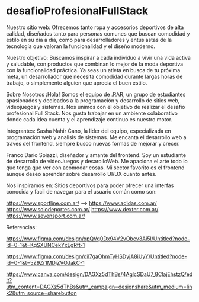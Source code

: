 # desafioProfesionalFullStack

Nuestro sitio web:
Ofrecemos tanto ropa y accesorios deportivos de alta calidad,
 diseñados tanto para personas comunes que buscan comodidad y estilo en su 
 día a día, como para desarrolladores y entusiastas de la tecnología que 
 valoran la funcionalidad y el diseño moderno.

Nuestro objetivo:
Buscamos inspirar a cada individuo a vivir una vida activa y 
saludable, con productos que combinan lo mejor de la moda deportiva con 
la funcionalidad práctica. Ya seas un atleta en busca de tu próxima meta,
 un desarrollador que necesita comodidad durante largas horas de trabajo,
  o simplemente alguien que aprecia el buen estilo.

Sobre Nosotros
¡Hola! Somos el equipo de .RAR, un grupo de estudiantes apasionados y
 dedicados a la programación y desarrollo de sitios web, videojuegos y sistemas.
Nos unimos con el objetivo de realizar el desafio profesional Full Stack.
Nos gusta trabajar en un ambiente colaborativo donde cada idea cuenta y
 el aprendizaje continuo es nuestro motor.

Integrantes:
Sasha Nahir Cano, la lider del equipo, especializada en programación web y
 analisis de sistemas. Me encanta el desarrollo web a traves del frontend, 
 siempre busco nuevas formas de mejorar y crecer.

Franco Dario Spiazzi, diseñador y amante del frontend. Soy un estudiante de
 desarrollo de videoJuegos y desarolloWeb. Me apaciona el arte todo lo que 
 tenga que ver con acomodar cosas. Mi sector favorito es el frontend aunque
 deseo aprender sobre desarrollo UI/UX cuanto antes.

 Nos inspiramos en:
Sitios deportivos para poder ofrecer una interfas conocida y facil de
 navegar para el usuario común como son:

https://www.sportline.com.ar/ -->
https://www.adidas.com.ar/
https://www.solodeportes.com.ar/
https://www.dexter.com.ar/
https://www.sevensport.com.ar/

Referencias:

https://www.figma.com/design/xpQVq0Dx94V2vObev3Ai5l/Untitled?node-id=0-1&t=KgSXUNCekYxEgRft-1

https://www.figma.com/design/dil7gaOhmTyHSDyjA8iUyY/Untitled?node-id=0-1&t=5Z9Zr1MDjZVOJakC-1

https://www.canva.com/design/DAGXz5dThBs/4AglcSDaU7_8ClajEhstzQ/edit?utm_content=DAGXz5dThBs&utm_campaign=designshare&utm_medium=link2&utm_source=sharebutton
